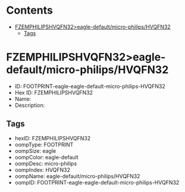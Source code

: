 



Contents
========

* [FZEMPHILIPSHVQFN32>eagle-default/micro-philips/HVQFN32](#fzemphilipshvqfn32eagle-defaultmicro-philipshvqfn32)
	* [Tags](#tags)

# FZEMPHILIPSHVQFN32>eagle-default/micro-philips/HVQFN32

- ID: FOOTPRINT-eagle-eagle-default-micro-philips-HVQFN32
- Hex ID: FZEMPHILIPSHVQFN32
- Name: 
- Description: 

## Tags

- hexID: FZEMPHILIPSHVQFN32
- oompType: FOOTPRINT
- oompSize: eagle
- oompColor: eagle-default
- oompDesc: micro-philips
- oompIndex: HVQFN32
- oompName: eagle-default/micro-philips/HVQFN32
- oompID: FOOTPRINT-eagle-eagle-default-micro-philips-HVQFN32
